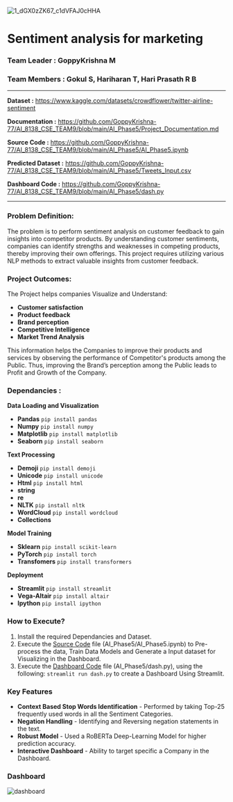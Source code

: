 
![1_dGX0zZK67_c1dVFAJ0cHHA](https://github.com/GoppyKrishna-77/AI_8138_CSE_TEAM9/assets/83293163/35c7a599-8f51-4183-8118-21713bcd1bea)

# Sentiment analysis for marketing
### Team Leader : GoppyKrishna M 
### Team Members : Gokul S, Hariharan T, Hari Prasath R B

___

**Dataset :** https://www.kaggle.com/datasets/crowdflower/twitter-airline-sentiment

**Documentation :** https://github.com/GoppyKrishna-77/AI_8138_CSE_TEAM9/blob/main/AI_Phase5/Project_Documentation.md

**Source Code :** https://github.com/GoppyKrishna-77/AI_8138_CSE_TEAM9/blob/main/AI_Phase5/AI_Phase5.ipynb 

**Predicted Dataset :** https://github.com/GoppyKrishna-77/AI_8138_CSE_TEAM9/blob/main/AI_Phase5/Tweets_Input.csv

**Dashboard Code :** https://github.com/GoppyKrishna-77/AI_8138_CSE_TEAM9/blob/main/AI_Phase5/dash.py

___

### **Problem Definition:** 

The problem is to perform sentiment analysis on customer feedback to gain insights into competitor products. By understanding customer sentiments, companies can identify strengths and weaknesses in competing products, thereby improving their own offerings. This project requires utilizing various NLP methods to extract valuable insights from customer feedback.

### **Project Outcomes:** 
The Project helps companies Visualize and Understand:
-	**Customer satisfaction**
-	**Product feedback**
-	**Brand perception** 
-	**Competitive Intelligence**
-	**Market Trend Analysis** 
  
This information helps the Companies to improve their products and services by observing the performance of Competitor's products among the Public. Thus, improving the Brand’s perception among the Public leads to Profit and Growth of the Company.

### **Dependancies :** 
**Data Loading and Visualization**
- **Pandas** ```pip install pandas```
- **Numpy** ```pip install numpy```
- **Matplotlib** ```pip install matplotlib```
- **Seaborn** ```pip install seaborn```

**Text Processing**
- **Demoji** ```pip install demoji```
- **Unicode** ```pip install unicode```
- **Html** ```pip install html```
- **string**
- **re**
- **NLTK** ```pip install nltk```
- **WordCloud** ```pip install wordcloud```
- **Collections**

**Model Training**

- **Sklearn** ```pip install scikit-learn```
- **PyTorch** ```pip install torch```
- **Transfomers** ```pip install transformers```

**Deployment**

- **Streamlit** ```pip install streamlit```
- **Vega-Altair** ```pip install altair```
- **Ipython** ```pip install ipython```

### **How to Execute?**

1. Install the required Dependancies and Dataset.
2. Execute the [Source Code](https://www.kaggle.com/datasets/crowdflower/twitter-airline-sentiment) file (AI_Phase5/AI_Phase5.ipynb) to Pre-process the data, Train Data Models and Generate a Input dataset for Visualizing in the Dashboard.
3. Execute the [Dashboard Code](https://github.com/GoppyKrishna-77/AI_8138_CSE_TEAM9/blob/main/AI_Phase5/dash.py) file (AI_Phase5/dash.py), using the following:
   ```streamlit run dash.py```
to create a Dashboard Using Streamlit.

### **Key Features**

- **Context Based Stop Words Identification** - Performed by taking Top-25 frequently used words in all the Sentiment Categories.
- **Negation Handling** - Identifying and Reversing negation statements in the text.
- **Robust Model** - Used a RoBERTa Deep-Learning Model for higher prediction accuracy.
- **Interactive Dashboard** - Ability to target specific a Company in the Dashboard.

### **Dashboard**

![dashboard](https://github.com/GoppyKrishna-77/AI_8138_CSE_TEAM9/assets/83293163/ff5fa64c-c3a0-4c0f-9ab7-965b8b42212d)

